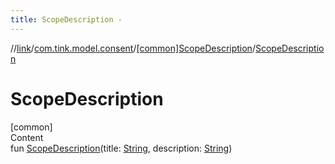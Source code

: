 ```yaml
---
title: ScopeDescription -
---
```

//[link](../../index.md)/[com.tink.model.consent](../index.md)/[[common]ScopeDescription](index.md)/[ScopeDescription](-scope-description.md)



# ScopeDescription  
[common]  
Content  
fun [ScopeDescription](-scope-description.md)(title: [String](https://kotlinlang.org/api/latest/jvm/stdlib/kotlin/-string/index.html), description: [String](https://kotlinlang.org/api/latest/jvm/stdlib/kotlin/-string/index.html))  



